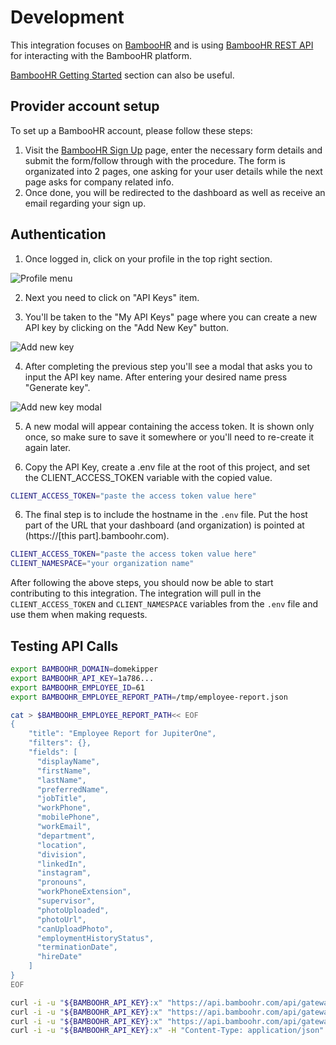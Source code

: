 # Development

This integration focuses on [BambooHR](https://www.bamboohr.com/) and is using
[BambooHR REST API](https://documentation.bamboohr.com/reference) for
interacting with the BambooHR platform.

[BambooHR Getting Started](https://documentation.bamboohr.com/docs/getting-started)
section can also be useful.

## Provider account setup

To set up a BambooHR account, please follow these steps:

1. Visit the [BambooHR Sign Up](https://www.bamboohr.com/signup/) page, enter
   the necessary form details and submit the form/follow through with the
   procedure. The form is organizated into 2 pages, one asking for your user
   details while the next page asks for company related info.
2. Once done, you will be redirected to the dashboard as well as receive an
   email regarding your sign up.

## Authentication

1. Once logged in, click on your profile in the top right section.

![Profile menu](images/profile-menu.png)

2. Next you need to click on "API Keys" item.

3. You'll be taken to the "My API Keys" page where you can create a new API key
   by clicking on the "Add New Key" button.

![Add new key](images/add-new-key.png)

4. After completing the previous step you'll see a modal that asks you to input
   the API key name. After entering your desired name press "Generate key".

![Add new key modal](images/add-new-key-modal.png)

5. A new modal will appear containing the access token. It is shown only once,
   so make sure to save it somewhere or you'll need to re-create it again later.

6. Copy the API Key, create a .env file at the root of this project, and set the
   CLIENT_ACCESS_TOKEN variable with the copied value.

```bash
CLIENT_ACCESS_TOKEN="paste the access token value here"
```

6. The final step is to include the hostname in the `.env` file. Put the host
   part of the URL that your dashboard (and organization) is pointed at
   (https://[this part].bamboohr.com).

```bash
CLIENT_ACCESS_TOKEN="paste the access token value here"
CLIENT_NAMESPACE="your organization name"
```

After following the above steps, you should now be able to start contributing to
this integration. The integration will pull in the `CLIENT_ACCESS_TOKEN` and
`CLIENT_NAMESPACE` variables from the `.env` file and use them when making
requests.

## Testing API Calls

```sh
export BAMBOOHR_DOMAIN=domekipper
export BAMBOOHR_API_KEY=1a786...
export BAMBOOHR_EMPLOYEE_ID=61
export BAMBOOHR_EMPLOYEE_REPORT_PATH=/tmp/employee-report.json

cat > $BAMBOOHR_EMPLOYEE_REPORT_PATH<< EOF
{
    "title": "Employee Report for JupiterOne",
    "filters": {},
    "fields": [
      "displayName",
      "firstName",
      "lastName",
      "preferredName",
      "jobTitle",
      "workPhone",
      "mobilePhone",
      "workEmail",
      "department",
      "location",
      "division",
      "linkedIn",
      "instagram",
      "pronouns",
      "workPhoneExtension",
      "supervisor",
      "photoUploaded",
      "photoUrl",
      "canUploadPhoto",
      "employmentHistoryStatus",
      "terminationDate",
      "hireDate"
    ]
}
EOF
```

```sh
curl -i -u "${BAMBOOHR_API_KEY}:x" "https://api.bamboohr.com/api/gateway.php/${BAMBOOHR_DOMAIN}/v1/employees/directory"
curl -i -u "${BAMBOOHR_API_KEY}:x" "https://api.bamboohr.com/api/gateway.php/${BAMBOOHR_DOMAIN}/v1/employees/${BAMBOOHR_EMPLOYEE_ID}/?fields=status"
curl -i -u "${BAMBOOHR_API_KEY}:x" "https://api.bamboohr.com/api/gateway.php/${BAMBOOHR_DOMAIN}/v1/meta/fields/"
curl -i -u "${BAMBOOHR_API_KEY}:x" -H "Content-Type: application/json" --data "@${BAMBOOHR_EMPLOYEE_REPORT_PATH}" "https://api.bamboohr.com/api/gateway.php/${BAMBOOHR_DOMAIN}/v1/reports/custom?format=json&onlyCurrent=false"
```
